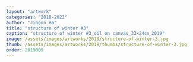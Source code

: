 ```yaml
---
layout: "artwork"
categories: "2018-2022"
author: "Jihoon Ha"
title: "structure of winter #3"
caption: "structure of winter #3_oil on canvas_33×24㎝_2019"
image: /assets/images/artworks/2019/structure-of-winter-3.jpg
thumb: /assets/images/artworks/2019/thumbs/structure-of-winter-3.jpg
order: 2019009
---
```

